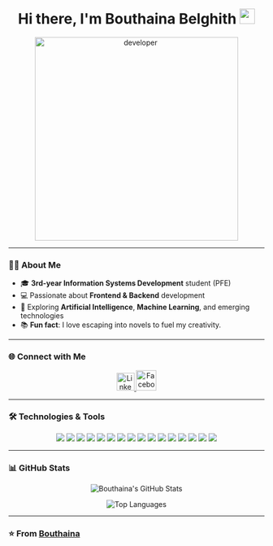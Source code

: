 <h1 align="center">Hi there, I'm Bouthaina Belghith <img src="https://media.tenor.com/images/3b388fe03da271d2674faf85eb7c3fcd/tenor.gif" width="30px"/></h1>

<p align="center">
  <img src="https://media.giphy.com/media/du3J3cXyzhj75IOgvA/giphy.gif" alt="developer" width="400px"/>
</p>

---

### 👩‍💻 About Me 

- 🎓 **3rd-year Information Systems Development** student (PFE)
- 💻 Passionate about **Frontend & Backend** development
- 🌟 Exploring **Artificial Intelligence**, **Machine Learning**, and emerging technologies
- 📚 **Fun fact**: I love escaping into novels to fuel my creativity.

---

### 🌐 Connect with Me

<p align="center">
  <a href="https://www.linkedin.com/in/bouthaina-belghith-375713247/">
    <img src="https://upload.wikimedia.org/wikipedia/commons/c/ca/LinkedIn_logo_initials.png" alt="LinkedIn" width="35px"/>
  </a>
  <a href="https://www.facebook.com/bouthayna.belgh/">
    <img src="https://upload.wikimedia.org/wikipedia/commons/5/51/Facebook_f_logo_%282019%29.svg" alt="Facebook" width="40px"/>
  </a>
</p>

---

### 🛠️ Technologies & Tools

<p align="center">
  <img src="https://img.shields.io/badge/Java-5B4638?style=flat-square&logo=java&logoColor=white"/>
  <img src="https://img.shields.io/badge/C-A8B9CC?style=flat-square&logo=c&logoColor=white"/>
  <img src="https://img.shields.io/badge/Python-3776AB?style=flat-square&logo=python&logoColor=white"/>
  <img src="https://img.shields.io/badge/JavaScript-F7DF1C?style=flat-square&logo=javascript&logoColor=black"/>
  <img src="https://img.shields.io/badge/HTML5-E44D27?style=flat-square&logo=html5&logoColor=white"/>
  <img src="https://img.shields.io/badge/CSS3-1572B6?style=flat-square&logo=css3&logoColor=white"/>
  <img src="https://img.shields.io/badge/Bootstrap-563D7C?style=flat-square&logo=bootstrap&logoColor=white"/>
  <img src="https://img.shields.io/badge/MySQL-4479A1?style=flat-square&logo=mysql&logoColor=white"/>
  <img src="https://img.shields.io/badge/MongoDB-47A248?style=flat-square&logo=mongodb&logoColor=white"/>
  <img src="https://img.shields.io/badge/Node.js-339933?style=flat-square&logo=node.js&logoColor=white"/>
  <img src="https://img.shields.io/badge/Angular-DD0031?style=flat-square&logo=angular&logoColor=white"/>
  <img src="https://img.shields.io/badge/Linux-FCC624?style=flat-square&logo=linux&logoColor=black"/>
  <img src="https://img.shields.io/badge/Flutter-02569B?style=flat-square&logo=flutter&logoColor=white"/>
  <img src="https://img.shields.io/badge/Spring%20Boot-6DB33F?style=flat-square&logo=spring-boot&logoColor=white"/>
  <img src="https://img.shields.io/badge/Laravel-FF2D20?style=flat-square&logo=laravel&logoColor=white"/>
  <img src="https://img.shields.io/badge/Kotlin-0095D5?style=flat-square&logo=kotlin&logoColor=white"/>
</p>

---

### 📊 GitHub Stats

<p align="center">
  <img src="https://github-readme-stats.vercel.app/api?username=BouthainaBelghith1&show_icons=true&theme=radical" alt="Bouthaina's GitHub Stats"/>
</p>

<p align="center">
  <img src="https://github-readme-stats.vercel.app/api/top-langs/?username=BouthainaBelghith1&layout=compact&theme=radical" alt="Top Languages"/>
</p>

---

### ⭐️ From [Bouthaina](https://github.com/BouthainaBelghith1/)


